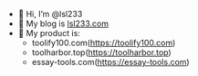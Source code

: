 - 👋 Hi, I’m @lsl233
- 👀 My blog is [lsl233.com](https://lsl233.com)
- 🌱 My product is:
  - toolify100.com(https://toolify100.com)
  - toolharbor.top(https://toolharbor.top)
  - essay-tools.com(https://essay-tools.com)
